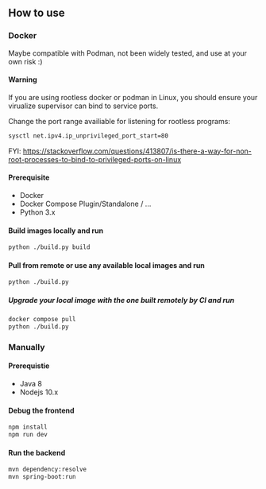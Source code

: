 ## How to use

### Docker

Maybe compatible with Podman, not been widely tested, and use at your own risk :)

#### Warning

If you are using rootless docker or podman in Linux, you should ensure your virualize supervisor can bind to service ports.

Change the port range availiable for listening for rootless programs: 

```bash
sysctl net.ipv4.ip_unprivileged_port_start=80
```

FYI: https://stackoverflow.com/questions/413807/is-there-a-way-for-non-root-processes-to-bind-to-privileged-ports-on-linux

#### Prerequisite

- Docker
- Docker Compose Plugin/Standalone / ...
- Python 3.x

#### Build images locally and run
```bash
python ./build.py build
```

#### Pull from remote or use any available local images and run
```bash
python ./build.py
```

##### Upgrade your local image with the one built remotely by CI and run
```bash
docker compose pull
python ./build.py
```

### Manually

#### Prerequistie

- Java 8
- Nodejs 10.x

#### Debug the frontend
```bash
npm install
npm run dev
```

#### Run the backend
```bash
mvn dependency:resolve
mvn spring-boot:run
```
